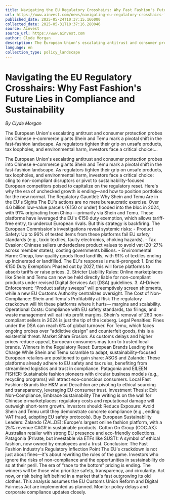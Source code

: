 ```yaml
---
title: Navigating the EU Regulatory Crosshairs: Why Fast Fashion's Future Lies in Compliance and Sustainability
url: https://www.ainvest.com/news/navigating-eu-regulatory-crosshairs-fast-fashion-future-lies-compliance-sustainability-2505/
published_date: 2025-05-24T10:37:15.166000
collected_date: 2025-05-31T10:37:16.280046
source: Ainvest
source_url: https://www.ainvest.com
author: Clyde Morgan
description: The European Union's escalating antitrust and consumer protection probes into Chinese e-commerce giants Shein and Temu mark a pivotal shift in the fast-fashion landscape. As regulators tighten their grip on unsafe products, tax loopholes, and environmental harm, investors face a critical choice:...
language: en
collection_type: policy_landscape
---
```


# Navigating the EU Regulatory Crosshairs: Why Fast Fashion's Future Lies in Compliance and Sustainability

*By Clyde Morgan*

The European Union's escalating antitrust and consumer protection probes into Chinese e-commerce giants Shein and Temu mark a pivotal shift in the fast-fashion landscape. As regulators tighten their grip on unsafe products, tax loopholes, and environmental harm, investors face a critical choice:...

The European Union's escalating antitrust and consumer protection probes into Chinese e-commerce giants Shein and Temu mark a pivotal shift in the fast-fashion landscape. As regulators tighten their grip on unsafe products, tax loopholes, and environmental harm, investors face a critical choice: cling to non-compliant disruptors or pivot to sustainability-focused European competitors poised to capitalize on the regulatory reset. Here's why the era of unchecked growth is ending—and how to position portfolios for the new normal. The Regulatory Gauntlet: Why Shein and Temu Are in the EU's Sights The EU's actions are no mere bureaucratic exercise. Over 4.6 billion low-value parcels (€150 or under) flooded into the bloc in 2024, with 91% originating from China —primarily via Shein and Temu. These platforms have leveraged the EU's €150 duty exemption, which allows tariff-free entry, to undercut European rivals. But this strategy is backfiring. The European Commission's investigations reveal systemic risks: - Product Safety: Up to 96% of tested items from these platforms fail EU safety standards (e.g., toxic textiles, faulty electronics, choking hazards). - Tax Evasion: Chinese sellers underdeclare product values to avoid vat (20–27% across member states), costing governments billions. - Environmental Harm: Cheap, low-quality goods flood landfills, with 91% of textiles ending up incinerated or landfilled. The EU's response is multi-pronged: 1. End the €150 Duty Exemption: Phased out by 2027, this will force platforms to absorb tariffs or raise prices. 2. Stricter Liability Rules: Online marketplaces like Shein and Temu can now be held directly liable for non-compliant products under revised Digital Services Act (DSA) guidelines. 3. AI-Driven Enforcement: “Product safety sweeps” will preemptively screen shipments, while a new EU Customs Authority centralizes oversight. The Cost of Non-Compliance: Shein and Temu's Profitability at Risk The regulatory crackdown will hit these platforms where it hurts— margins and scalability. Operational Costs: Compliance with EU safety standards, tax filings, and waste management will eat into profit margins. Shein's removal of 260 non-compliant sellers in 2024 is just the tip of the iceberg. Legal Penalties: Fines under the DSA can reach 6% of global turnover. For Temu, which faces ongoing probes over “addictive design” and counterfeit goods, this is a existential threat. Market Share Erosion: As customs delays and higher prices reduce appeal, European consumers may turn to trusted local brands. Winners in the Regulatory Reset: European Brands Leading the Charge While Shein and Temu scramble to adapt, sustainability-focused European retailers are positioned to gain share: ASOS and Zalando: These platforms already adhere to EU safety and tax rules, benefiting from streamlined logistics and trust in compliance. Patagonia and EILEEN FISHER: Sustainable fashion pioneers with circular business models (e.g., recycling programs) will attract eco-conscious consumers. Local Fast Fashion: Brands like H&amp;M and Decathlon are pivoting to ethical sourcing and transparency, leveraging EU consumer trust. Investment Thesis: Exit Non-Compliance, Embrace Sustainability The writing is on the wall for Chinese e-marketplaces: regulatory costs and reputational damage will outweigh short-term growth. Investors should: Reduce Exposure: Avoid Shein and Temu until they demonstrate concrete compliance (e.g., ending VAT fraud, adopting EU safety protocols). Buy European Sustainability Leaders: Zalando (ZAL.DE): Europe's largest online fashion platform, with a 25% revenue CAGR in sustainable products. Cotton On Group (COC.AX): Australian retailer with strong EU presence and eco-friendly collections. Patagonia (Private, but investable via ETFs like SUST): A symbol of ethical fashion, now owned by employees and a trust. Conclusion: The Fast Fashion Industry's Regulatory Inflection Point The EU's crackdown is not just about fines—it's about rewriting the rules of the game. Investors who ignore the risks of non-compliance and the opportunities in sustainability do so at their peril. The era of “race to the bottom” pricing is ending. The winners will be those who prioritize safety, transparency, and circularity. Act now, or risk being left behind in a market that's fast outgrowing its old clothes. This analysis assumes the EU Customs Union Reform and Digital Fairness Act are implemented as planned. Monitor policy delays and corporate compliance updates closely.